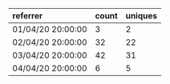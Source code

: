| referrer          | count | uniques |
| :---------------- | :---- | :------ |
| 01/04/20 20:00:00 | 3     | 2       |
| 02/04/20 20:00:00 | 32    | 22      |
| 03/04/20 20:00:00 | 42    | 31      |
| 04/04/20 20:00:00 | 6     | 5       |